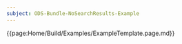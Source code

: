 ```yaml
---
subject: ODS-Bundle-NoSearchResults-Example
---
```


{{page:Home/Build/Examples/ExampleTemplate.page.md}}